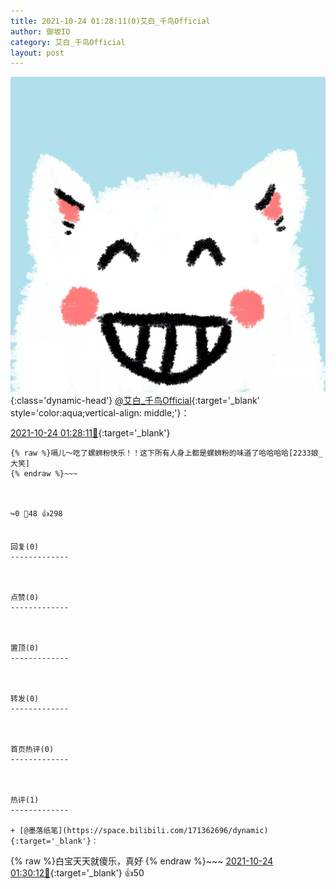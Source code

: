 ```yaml
---
title: 2021-10-24 01:28:11(0)艾白_千鸟Official
author: 御坂IO
category: 艾白_千鸟Official
layout: post
---
```


![img](/images/9ae8b9445fd0665cc014d9080156a45271be73c6.jpg){:class='dynamic-head'}
[@艾白_千鸟Official](https://space.bilibili.com/334537711/dynamic){:target='_blank' style='color:aqua;vertical-align: middle;'}：

[2021-10-24 01:28:11🔗](https://t.bilibili.com/584852959486897880){:target='_blank'}

~~~
{% raw %}嗝儿～吃了螺蛳粉快乐！！这下所有人身上都是螺蛳粉的味道了哈哈哈哈[2233娘_大笑]
{% endraw %}~~~



↪️0 💬48 👍298


回复(0)
-------------



点赞(0)
-------------



置顶(0)
-------------



转发(0)
-------------



首页热评(0)
-------------



热评(1)
-------------

+ [@墨落纸笔](https://space.bilibili.com/171362696/dynamic){:target='_blank'}：
~~~
{% raw %}白宝天天就傻乐，真好
{% endraw %}~~~
[2021-10-24 01:30:12🔗](https://t.bilibili.com/584852959486897880#reply5635758511){:target='_blank'} 👍50


